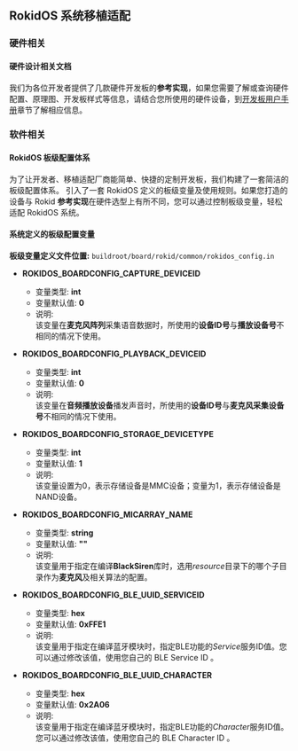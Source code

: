 ## RokidOS 系统移植适配

### 硬件相关
#### 硬件设计相关文档

我们为各位开发者提供了几款硬件开发板的**参考实现**，如果您需要了解或查询硬件配置、原理图、开发板样式等信息，请结合您所使用的硬件设备，到[开发板用户手册](../reference/dev_board/board_list.md)章节了解相应信息。

### 软件相关
#### RokidOS 板级配置体系

为了让开发者、移植适配厂商能简单、快捷的定制开发板，我们构建了一套简洁的板级配置体系。
引入了一套 RokidOS 定义的板级变量及使用规则。如果您打造的设备与 Rokid **参考实现**在硬件选型上有所不同，您可以通过控制板级变量，轻松适配 RokidOS 系统。

#### 系统定义的板级配置变量

**板级变量定义文件位置:** ```buildroot/board/rokid/common/rokidos_config.in```

* **ROKIDOS_BOARDCONFIG_CAPTURE_DEVICEID** <br>
	* 变量类型: **int**<br>
	* 变量默认值: **0**<br>
	* 说明:<br>
		该变量在**麦克风阵列**采集语音数据时，所使用的**设备ID号**与**播放设备号**不相同的情况下使用。<br> 

* **ROKIDOS_BOARDCONFIG_PLAYBACK_DEVICEID**<br>
	* 变量类型: **int**<br>
	* 变量默认值: **0**<br>
	* 说明:<br>
		该变量在**音频播放设备**播发声音时，所使用的**设备ID号**与**麦克风采集设备号**不相同的情况下使用。<br>

* **ROKIDOS_BOARDCONFIG_STORAGE_DEVICETYPE**<br>
	* 变量类型: **int**<br>
	* 变量默认值: **1**<br>
	* 说明:<br>
		该变量设置为0，表示存储设备是MMC设备；变量为1，表示存储设备是NAND设备。<br>

* **ROKIDOS_BOARDCONFIG_MICARRAY_NAME**<br>
	* 变量类型: **string**<br>
	* 变量默认值: **""**<br>
	* 说明:<br>
		该变量用于指定在编译**BlackSiren**库时，选用*resource*目录下的哪个子目录作为**麦克风**及相关算法的配置。<br>

* **ROKIDOS_BOARDCONFIG_BLE_UUID_SERVICEID**<br>
	* 变量类型: **hex**<br>
	* 变量默认值: **0xFFE1**<br>
	* 说明:<br>
		该变量用于指定在编译蓝牙模块时，指定BLE功能的*Service*服务ID值。您可以通过修改该值，使用您自己的 BLE Service ID 。<br>

* **ROKIDOS_BOARDCONFIG_BLE_UUID_CHARACTER**<br>
	* 变量类型: **hex**<br>
	* 变量默认值: **0x2A06**<br>
	* 说明:<br>
		该变量用于指定在编译蓝牙模块时，指定BLE功能的*Character*服务ID值。您可以通过修改该值，使用您自己的 BLE Character ID 。<br>

